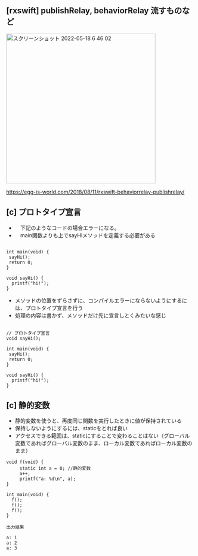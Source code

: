 ## [rxswift] publishRelay, behaviorRelay 流すものなど

<img width="400" alt="スクリーンショット 2022-05-18 6 46 02" src="https://user-images.githubusercontent.com/16571394/168915462-ff23757e-26c4-49e5-87cd-334a1ed075cd.png">

https://egg-is-world.com/2018/08/11/rxswift-behaviorrelay-publishrelay/

## [c] プロトタイプ宣言

- 　下記のようなコードの場合エラーになる。
- 　main関数よりも上でsayHiメソッドを定義する必要がある

```

int main(void) {
 sayHi();
 return 0;
}

void sayHi() {
  printf("hi!");
}

```

- メソッドの位置をずらさずに、コンパイルエラーにならないようにするには、プロトタイプ宣言を行う
- 処理の内容は書かず、メソッドだけ先に宣言しとくみたいな感じ

```

// プロトタイプ宣言
void sayHi();

int main(void) {
 sayHi();
 return 0;
}

void sayHi() {
  printf("hi!");
}

```

## [c] 静的変数

- 静的変数を使うと、再度同じ関数を実行したときに値が保持されている
- 保持しないようにするには、staticをとれば良い
- アクセスできる範囲は、staticにすることで変わることはない（グローバル変数であればグローバル変数のまま、ローカル変数であればローカル変数のまま）

```
void f(void) {
     static int a = 0; //静的変数
     a++;
     printf("a: %d\n", a);
}
 
int main(void) {
  f();
  f();
  f();
}

出力結果

a: 1
a: 2
a: 3

```



